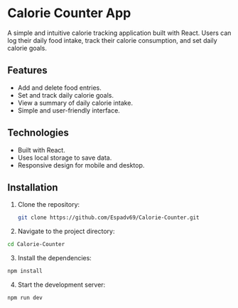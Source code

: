 # Calorie Counter App

A simple and intuitive calorie tracking application built with React. Users can log their daily food intake, track their calorie consumption, and set daily calorie goals.

## Features

- Add and delete food entries.
- Set and track daily calorie goals.
- View a summary of daily calorie intake.
- Simple and user-friendly interface.

## Technologies

- Built with React.
- Uses local storage to save data.
- Responsive design for mobile and desktop.

## Installation

1. Clone the repository:
   ```bash
   git clone https://github.com/Espadv69/Calorie-Counter.git
   ```
2. Navigate to the project directory:

```bash
cd Calorie-Counter
```

3. Install the dependencies:

```bash
npm install
```

4. Start the development server:

```bash
npm run dev
```
